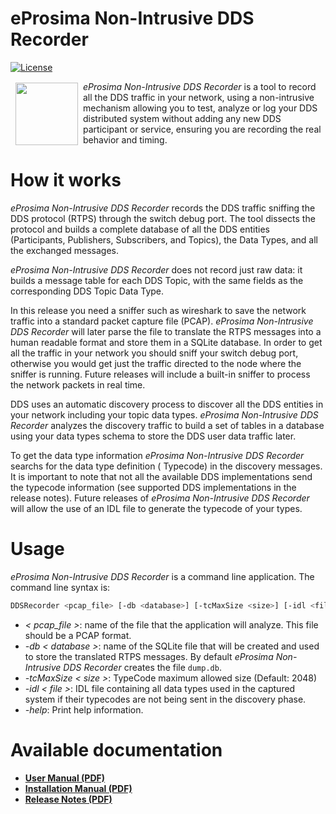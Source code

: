 # eProsima Non-Intrusive DDS Recorder
[![License](https://img.shields.io/badge/License-Apache%202.0-blue.svg)](https://opensource.org/licenses/Apache-2.0)

<a href="http://www.eprosima.com"><img src="https://encrypted-tbn3.gstatic.com/images?q=tbn:ANd9GcSd0PDlVz1U_7MgdTe0FRIWD0Jc9_YH-gGi0ZpLkr-qgCI6ZEoJZ5GBqQ" align="left" hspace="8" vspace="2" width="100" height="100" ></a>
*eProsima Non-Intrusive DDS Recorder* is a tool to record all the DDS traffic in your network, using a non-intrusive
mechanism allowing you to test, analyze or log your DDS distributed system without adding any new DDS participant or
service, ensuring you are recording the real behavior and timing.

# How it works

*eProsima Non-Intrusive DDS Recorder* records the DDS traffic sniffing the DDS protocol (RTPS) through the switch debug
port.
The tool dissects the protocol and builds a complete database of all the DDS entities (Participants, Publishers,
Subscribers, and Topics), the Data Types, and all the exchanged messages.

*eProsima Non-Intrusive DDS Recorder* does not record just raw data: it builds a message table for each DDS Topic, with
the same fields as the corresponding DDS Topic Data Type.

In this release you need a sniffer such as wireshark to save the network traffic into a standard packet capture file
(PCAP).
*eProsima Non-Intrusive DDS Recorder* will later parse  the file to translate the RTPS messages into a human readable
format and store them in a SQLite database.
In order to get all the traffic in your network you should sniff your switch debug port, otherwise you would get just
the traffic directed to the node where the sniffer is running.
Future releases will include a built-in sniffer to process the network packets in real time.

DDS uses an automatic discovery process to discover all the DDS entities in your network including your topic data
types.
*eProsima Non-Intrusive DDS Recorder* analyzes the discovery traffic to build a set of tables in a database using your
data types schema to store the DDS user data traffic later.

To get the data type information *eProsima Non-Intrusive DDS Recorder* searchs for the data type definition ( Typecode)
in the discovery messages.
It is important to note that not all the available DDS implementations send the typecode information (see supported DDS
implementations in the release notes).
Future releases of *eProsima Non-Intrusive DDS Recorder* will allow the use of an IDL file to generate the typecode of
your types.

# Usage

*eProsima Non-Intrusive DDS Recorder* is a command line application.
The command line syntax is:

```bash
DDSRecorder <pcap_file> [-db <database>] [-tcMaxSize <size>] [-idl <file>] [-help]
```

* *< pcap_file >*: name of the file that the application will analyze.
This file should be a PCAP format.
* *-db < database >*: name of the SQLite file that will be created and used to store the translated RTPS messages.
By default *eProsima Non-Intrusive DDS Recorder* creates the file `dump.db`.
* *-tcMaxSize < size >*: TypeCode maximum allowed size (Default: 2048)
* *-idl < file >*: IDL file containing all data types used in the captured system if their typecodes are not being sent
in the discovery phase.
* *-help*: Print help information.

# Available documentation

* [**User Manual (PDF)**](https://www.eprosima.com/docs/non-intrusive-dds-recorder/1.0.0/pdf/User-Manual.pdf)
* [**Installation Manual (PDF)**](https://www.eprosima.com/docs/non-intrusive-dds-recorder/1.0.0/pdf/Installation-Manual.pdf)
* [**Release Notes (PDF)**](https://www.eprosima.com/docs/non-intrusive-dds-recorder/1.0.0/pdf/Release-Notes.pdf)
